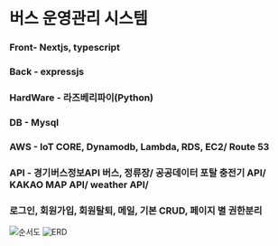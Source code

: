 # 버스 운영관리 시스템
### Front- Nextjs, typescript 
### Back - expressjs 
### HardWare - 라즈베리파이(Python)
### DB - Mysql
### AWS - IoT CORE, Dynamodb, Lambda, RDS, EC2/ Route 53
### API - 경기버스정보API 버스, 정류장/ 공공데이터 포탈 충전기 API/ KAKAO MAP API/ weather API/
### 로그인, 회원가입, 회원탈퇴, 메일, 기본 CRUD, 페이지 별 권한분리

![순서도](https://github.com/rlaxodn322/Ele-Bus--F/assets/133329997/eb1957dd-294c-4bed-86d5-254ece0d6f3d)
![ERD](https://github.com/rlaxodn322/Ele-Bus--F/assets/133329997/c70774de-a6c7-4e8f-8095-3b62788afb8c)

